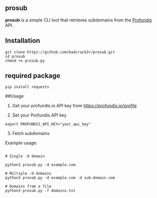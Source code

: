 ## prosub

**prosub** is a simple CLI tool that retrieves subdomains from the [Profundis](https://profundis.io) API.  



##  Installation

```
git clone https://github.com/badcrack3r/prosub.git
cd prosub
chmod +x prosub.py
```

## required package


```
pip install requests

```

##Usage

1. Get your profundis.io API key from https://profundis.io/profile

2. Set your Profundis API key

```
export PROFUNDIS_API_KEY="your_api_key"
```

3. Fetch subdomains



Example usage: 

```

# Single -d domain

python3 prosub.py -d example.com

# Multiple -d domains
python3 prosub.py -d example.com -d sub-domain.com

# Domains from a file
python3 prosub.py -f domains.txt



```
